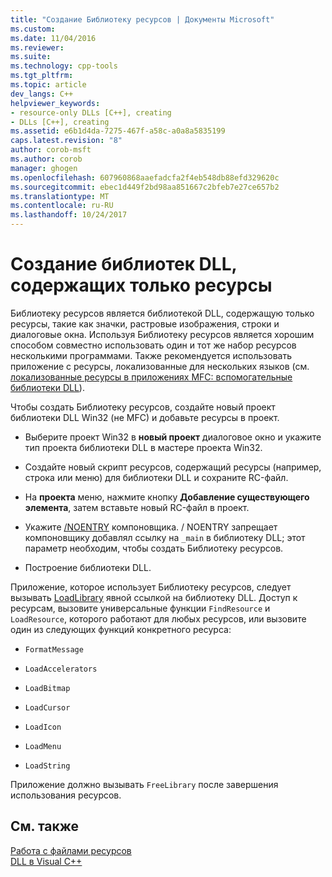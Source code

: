 ```yaml
---
title: "Создание Библиотеку ресурсов | Документы Microsoft"
ms.custom: 
ms.date: 11/04/2016
ms.reviewer: 
ms.suite: 
ms.technology: cpp-tools
ms.tgt_pltfrm: 
ms.topic: article
dev_langs: C++
helpviewer_keywords:
- resource-only DLLs [C++], creating
- DLLs [C++], creating
ms.assetid: e6b1d4da-7275-467f-a58c-a0a8a5835199
caps.latest.revision: "8"
author: corob-msft
ms.author: corob
manager: ghogen
ms.openlocfilehash: 607960868aaefadcfa2f4eb548db88efd329620c
ms.sourcegitcommit: ebec1d449f2bd98aa851667c2bfeb7e27ce657b2
ms.translationtype: MT
ms.contentlocale: ru-RU
ms.lasthandoff: 10/24/2017
---
```

# <a name="creating-a-resource-only-dll"></a>Создание библиотек DLL, содержащих только ресурсы  
  
Библиотеку ресурсов является библиотекой DLL, содержащую только ресурсы, такие как значки, растровые изображения, строки и диалоговые окна. Используя Библиотеку ресурсов является хорошим способом совместно использовать один и тот же набор ресурсов несколькими программами. Также рекомендуется использовать приложение с ресурсы, локализованные для нескольких языков (см. [локализованные ресурсы в приложениях MFC: вспомогательные библиотеки DLL](../build/localized-resources-in-mfc-applications-satellite-dlls.md)).  
  
Чтобы создать Библиотеку ресурсов, создайте новый проект библиотеки DLL Win32 (не MFC) и добавьте ресурсы в проект.  
  
-   Выберите проект Win32 в **новый проект** диалоговое окно и укажите тип проекта библиотеки DLL в мастере проекта Win32.  
  
-   Создайте новый скрипт ресурсов, содержащий ресурсы (например, строка или меню) для библиотеки DLL и сохраните RC-файл.  
  
-   На **проекта** меню, нажмите кнопку **Добавление существующего элемента**, затем вставьте новый RC-файл в проект.  
  
-   Укажите [/NOENTRY](../build/reference/noentry-no-entry-point.md) компоновщика. / NOENTRY запрещает компоновщику добавлял ссылку на `_main` в библиотеку DLL; этот параметр необходим, чтобы создать Библиотеку ресурсов.  
  
-   Построение библиотеки DLL.  
  
Приложение, которое использует Библиотеку ресурсов, следует вызывать [LoadLibrary](../build/loadlibrary-and-afxloadlibrary.md) явной ссылкой на библиотеку DLL. Доступ к ресурсам, вызовите универсальные функции `FindResource` и `LoadResource`, которого работают для любых ресурсов, или вызовите один из следующих функций конкретного ресурса:  
  
-   `FormatMessage`  
  
-   `LoadAccelerators`  
  
-   `LoadBitmap`  
  
-   `LoadCursor`  
  
-   `LoadIcon`  
  
-   `LoadMenu`  
  
-   `LoadString`  
  
Приложение должно вызывать `FreeLibrary` после завершения использования ресурсов.  
  
## <a name="see-also"></a>См. также  
  
[Работа с файлами ресурсов](../windows/working-with-resource-files.md)  
[DLL в Visual C++](../build/dlls-in-visual-cpp.md)